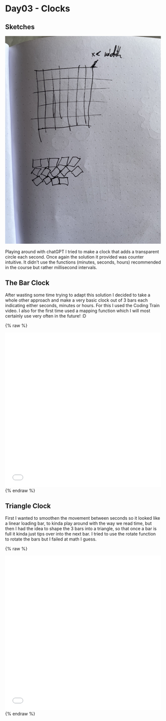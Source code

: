 # Day03 - Clocks

## Sketches
![Example Image](content/day02/grid1.jpg)

Playing around with chatGPT I tried to make a clock that adds a transparent circle each second. Once again the solution it provided was counter intuitive. It didn't use the functions (minutes, seconds, hours) recommended in the course but rather millisecond intervals. 

## The Bar Clock
After wasting some time trying to adapt this solution I decided to take a whole other approach and make a very basic clock out of 3 bars each indicating either seconds, minutes or hours. For this I used the Coding Train video. I also for the first time used a mapping function which I will most certainly use very often in the future! :D

{% raw %}
<iframe src="content/day01/04/embed.html" width="100%" height="500" frameborder="no"></iframe>
{% endraw %}

## Triangle Clock
First I wanted to smoothen the movement between seconds so it looked like a linear loading bar, to kinda play around with the way we read time, but then I had the idea to shape the 3 bars into a triangle, so that once a bar is full it kinda just tips over into the next bar. I tried to use the rotate function to rotate the bars but I failed at math I guess.

{% raw %}
<iframe src="content/day01/04/embed.html" width="100%" height="500" frameborder="no"></iframe>
{% endraw %}
